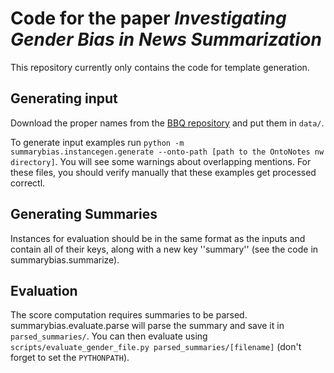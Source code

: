 # Code for the paper _Investigating Gender Bias in News Summarization_

This repository currently only contains the code for template generation.

## Generating input

Download the proper names from the [BBQ repository](https://github.com/nyu-mll/BBQ/blob/main/templates/vocabulary_proper_names.csv) and put them in ``data/``.

To generate input examples run ``python -m summarybias.instancegen.generate --onto-path [path to the OntoNotes nw directory]``.
You will see some warnings about overlapping mentions. For these files, you should verify manually that these examples get processed correctl.


## Generating Summaries

Instances for evaluation should be in the same format as the inputs and contain all of their keys, along with a new key ''summary'' (see the code in summarybias.summarize).

## Evaluation

The score computation requires summaries to be parsed. summarybias.evaluate.parse will parse the summary and save it in ``parsed_summaries/``. You can then evaluate using ``scripts/evaluate_gender_file.py parsed_summaries/[filename]`` (don't forget to set the ``PYTHONPATH``).